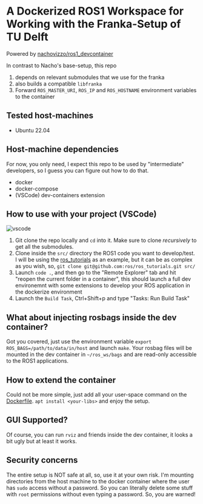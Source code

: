 # A Dockerized ROS1 Workspace for Working with the Franka-Setup of TU Delft

Powered by [nachovizzo/ros1_devcontainer](https://github.com/nachovizzo/ros_in_docker)

In contrast to Nacho's base-setup, this repo

1. depends on relevant submodules that we use for the franka
1. also builds a compatible `libfranka`
1. Forward `ROS_MASTER_URI`, `ROS_IP` and `ROS_HOSTNAME` environment variables to the container

## Tested host-machines

- Ubuntu 22.04

## Host-machine dependencies

For now, you only need, I expect this repo to be used by "intermediate" developers, so I guess you
can figure out how to do that.

- docker
- docker-compose
- (VSCode) dev-containers extension

## How to use with your project (VSCode)

![vscode](https://user-images.githubusercontent.com/21349875/200361817-572292e3-3d73-4fb1-bd9d-562539fa2fb4.png)

1. Git clone the repo locally and `cd` into it. Make sure to clone _recursively_ to get all the submodules.
1. Clone inside the `src/` directory the ROS1 code you want to
   develop/test. I will be using the
   [ros_tutorials](https://github.com/ros/ros_tutorials) as an example, but it can be as complex as
   you wish, so, `git clone git@github.com:ros/ros_tutorials.git src/`
1. Launch `code .`, and then go to the "Remote Explorer" tab and hit "reopen the current folder in a
   container", this should launch a full dev environemnt with some extensions to develop your ROS
   application in the dockerize environment
1. Launch the `Build Task`, Ctrl+Shift+p and type "Tasks: Run Build Task"

## What about injecting rosbags inside the dev container?

Got you covered, just use the environment variable `export ROS_BAGS=/path/to/data/in/host` and
launch `make`. Your rosbag files will be mounted in the dev container in `~/ros_ws/bags` and are
read-only accessible to the ROS1 applications.

## How to extend the container

Could not be more simple, just add all your user-space command on the [Dockerfile](./Dockerfile).
`apt install <your-libs>` and enjoy the setup.

## GUI Supported?

Of course, you can run `rviz` and friends inside the dev container, it looks a bit ugly but at least
it works.

## Security concerns

The entire setup is NOT safe at all, so, use it at your own risk. I'm mounting directories from the
host machine to the docker container where the user has `sudo` access without a password. So you can
literally delete some stuff with `root` permissions without even typing a password. So, you are
warned!
